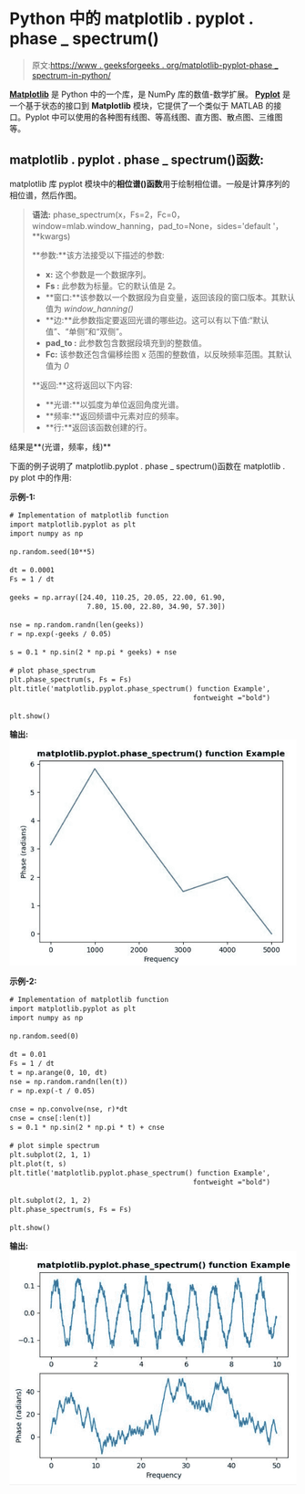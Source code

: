 # Python 中的 matplotlib . pyplot . phase _ spectrum()

> 原文:[https://www . geeksforgeeks . org/matplotlib-pyplot-phase _ spectrum-in-python/](https://www.geeksforgeeks.org/matplotlib-pyplot-phase_spectrum-in-python/)

**[Matplotlib](https://www.geeksforgeeks.org/python-introduction-matplotlib/)** 是 Python 中的一个库，是 NumPy 库的数值-数学扩展。 **[Pyplot](https://www.geeksforgeeks.org/pyplot-in-matplotlib/)** 是一个基于状态的接口到 **Matplotlib** 模块，它提供了一个类似于 MATLAB 的接口。Pyplot 中可以使用的各种图有线图、等高线图、直方图、散点图、三维图等。

## matplotlib . pyplot . phase _ spectrum()函数:

matplotlib 库 pyplot 模块中的**相位谱()函数**用于绘制相位谱。一般是计算序列的相位谱，然后作图。

> **语法:** phase_spectrum(x，Fs=2，Fc=0，window=mlab.window_hanning，pad_to=None，sides='default '，**kwargs)
> 
> **参数:**该方法接受以下描述的参数:
> 
> *   **x:** 这个参数是一个数据序列。
> *   **Fs :** 此参数为标量。它的默认值是 2。
> *   **窗口:**该参数以一个数据段为自变量，返回该段的窗口版本。其默认值为 *window_hanning()*
> *   **边:**此参数指定要返回光谱的哪些边。这可以有以下值:“默认值”、“单侧”和“双侧”。
> *   **pad_to :** 此参数包含数据段填充到的整数值。
> *   **Fc:** 该参数还包含偏移绘图 x 范围的整数值，以反映频率范围。其默认值为 *0*
> 
> **返回:**这将返回以下内容:
> 
> *   **光谱:**以弧度为单位返回角度光谱。
> *   **频率:**返回频谱中元素对应的频率。
> *   **行:**返回该函数创建的行。

结果是**(光谱，频率，线)**

下面的例子说明了 matplotlib.pyplot . phase _ spectrum()函数在 matplotlib . py plot 中的作用:

**示例-1:**

```
# Implementation of matplotlib function
import matplotlib.pyplot as plt
import numpy as np

np.random.seed(10**5)

dt = 0.0001
Fs = 1 / dt

geeks = np.array([24.40, 110.25, 20.05, 22.00, 61.90,
                   7.80, 15.00, 22.80, 34.90, 57.30])

nse = np.random.randn(len(geeks))
r = np.exp(-geeks / 0.05)

s = 0.1 * np.sin(2 * np.pi * geeks) + nse

# plot phase_spectrum
plt.phase_spectrum(s, Fs = Fs)
plt.title('matplotlib.pyplot.phase_spectrum() function Example',
                                             fontweight ="bold")

plt.show()
```

**输出:**
![](img/bc7002523c0780473b0ad611d9fa6118.png)

**示例-2:**

```
# Implementation of matplotlib function
import matplotlib.pyplot as plt
import numpy as np

np.random.seed(0)

dt = 0.01
Fs = 1 / dt
t = np.arange(0, 10, dt)
nse = np.random.randn(len(t))
r = np.exp(-t / 0.05)

cnse = np.convolve(nse, r)*dt
cnse = cnse[:len(t)]
s = 0.1 * np.sin(2 * np.pi * t) + cnse

# plot simple spectrum
plt.subplot(2, 1, 1)
plt.plot(t, s)
plt.title('matplotlib.pyplot.phase_spectrum() function Example', 
                                             fontweight ="bold")

plt.subplot(2, 1, 2)
plt.phase_spectrum(s, Fs = Fs)

plt.show()
```

**输出:**
![](img/28b033382df1a843eec3dafee307fcb4.png)